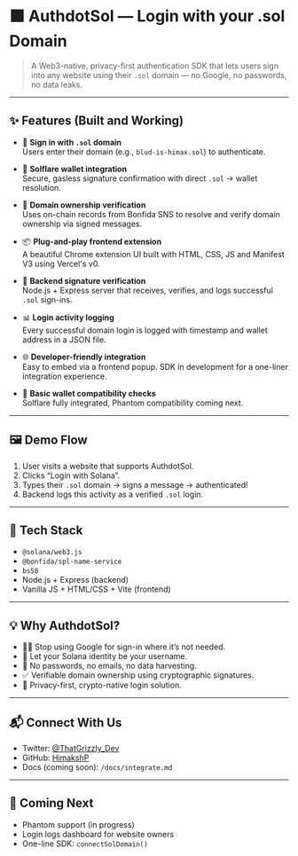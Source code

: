 # 🟩 AuthdotSol — Login with your .sol Domain

> A Web3-native, privacy-first authentication SDK  that lets users sign into any website using their `.sol` domain — no Google, no passwords, no data leaks.

---

## ✨ Features (Built and Working)

- 🔐 **Sign in with `.sol` domain**  
  Users enter their domain (e.g., `blud-is-himax.sol`) to authenticate.

- 🧩 **Solflare wallet integration**  
  Secure, gasless signature confirmation with direct `.sol` → wallet resolution.

- 🧠 **Domain ownership verification**  
  Uses on-chain records from Bonfida SNS to resolve and verify domain ownership via signed messages.

- 📦 **Plug-and-play frontend extension**  
  A beautiful Chrome extension UI built with HTML, CSS, JS and Manifest V3 using Vercel's v0.

- 💾 **Backend signature verification**  
  Node.js + Express server that receives, verifies, and logs successful `.sol` sign-ins.

- 📊 **Login activity logging**  
  Every successful domain login is logged with timestamp and wallet address in a JSON file.

- 🌐 **Developer-friendly integration**  
  Easy to embed via a frontend popup. SDK in development for a one-liner integration experience.

- 🧭 **Basic wallet compatibility checks**  
  Solflare fully integrated, Phantom compatibility coming next.

---

## 🖼️ Demo Flow

1. User visits a website that supports AuthdotSol.
2. Clicks “Login with Solana”.
3. Types their `.sol` domain → signs a message → authenticated!
4. Backend logs this activity as a verified `.sol` login.

---

## 🧰 Tech Stack

- `@solana/web3.js`
- `@bonfida/spl-name-service`
- `bs58`
- Node.js + Express (backend)
- Vanilla JS + HTML/CSS + Vite (frontend)

---

## 💡 Why AuthdotSol?

- 🕵️‍♂️ Stop using Google for sign-in where it’s not needed.
- 🪪 Let your Solana identity be your username.
- 🚫 No passwords, no emails, no data harvesting.
- ✅ Verifiable domain ownership using cryptographic signatures.
- 🌱 Privacy-first, crypto-native login solution.

---

## 📬 Connect With Us

- Twitter: [@ThatGrizzly_Dev](https://twitter.com/ThatGrizzly_Dev)
- GitHub: [HimakshP](https://github.com/HimakshP)
- Docs (coming soon): `/docs/integrate.md`

---

## 🚀 Coming Next

- Phantom support (in progress)
- Login logs dashboard for website owners
- One-line SDK: `connectSolDomain()`


